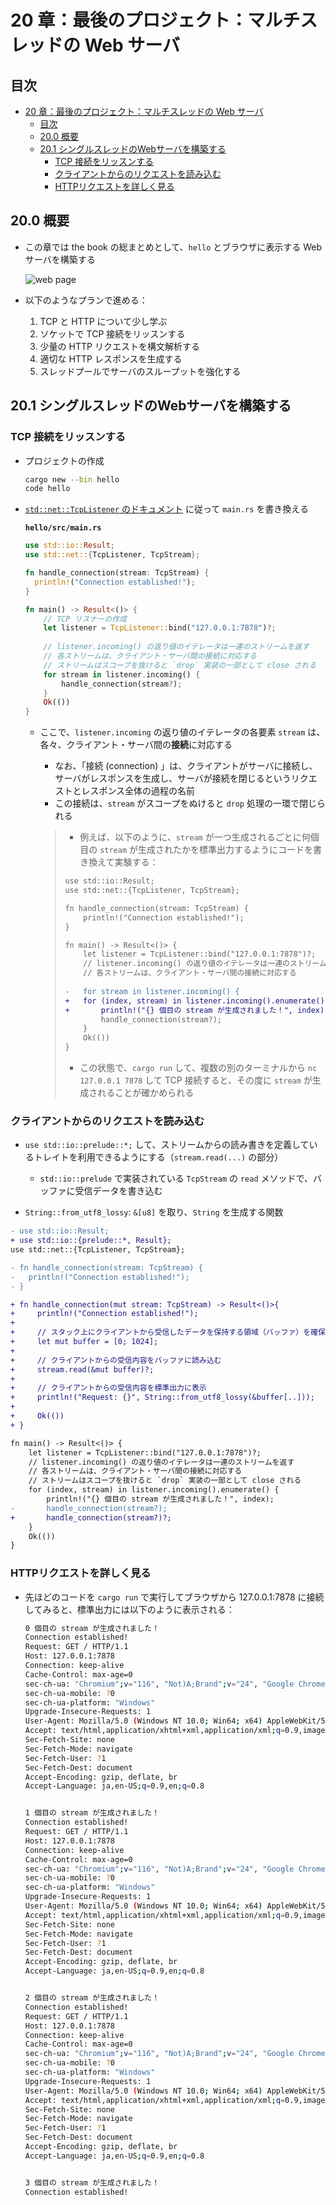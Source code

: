 # 20 章：最後のプロジェクト：マルチスレッドの Web サーバ

## 目次

- [20 章：最後のプロジェクト：マルチスレッドの Web サーバ](#20-章最後のプロジェクトマルチスレッドの-web-サーバ)
  - [目次](#目次)
  - [20.0 概要](#200-概要)
  - [20.1 シングルスレッドのWebサーバを構築する](#201-シングルスレッドのwebサーバを構築する)
    - [TCP 接続をリッスンする](#tcp-接続をリッスンする)
    - [クライアントからのリクエストを読み込む](#クライアントからのリクエストを読み込む)
    - [HTTPリクエストを詳しく見る](#httpリクエストを詳しく見る)

## 20.0 概要

- この章では the book の総まとめとして、`hello` とブラウザに表示する Web サーバを構築する

    ![web page](https://doc.rust-jp.rs/book-ja/img/trpl20-01.png)

- 以下のようなプランで進める：
  1. TCP と HTTP について少し学ぶ
  2. ソケットで TCP 接続をリッスンする
  3. 少量の HTTP リクエストを構文解析する
  4. 適切な HTTP レスポンスを生成する
  5. スレッドプールでサーバのスループットを強化する

## 20.1 シングルスレッドのWebサーバを構築する

### TCP 接続をリッスンする

- プロジェクトの作成

  ```sh
  cargo new --bin hello
  code hello
  ```

- [`std::net::TcpListener` のドキュメント](https://doc.rust-lang.org/stable/std/net/struct.TcpListener.html#examples) に従って `main.rs` を書き換える

  **`hello/src/main.rs`**

  ```rs
  use std::io::Result;
  use std::net::{TcpListener, TcpStream};

  fn handle_connection(stream: TcpStream) {
    println!("Connection established!");
  }

  fn main() -> Result<()> {
      // TCP リスナーの作成
      let listener = TcpListener::bind("127.0.0.1:7878")?;
      
      // listener.incoming() の返り値のイテレータは一連のストリームを返す
      // 各ストリームは、クライアント・サーバ間の接続に対応する
      // ストリームはスコープを抜けると `drop` 実装の一部として close される
      for stream in listener.incoming() {
          handle_connection(stream?);
      }
      Ok(())
  }
  ```

  - ここで、`listener.incoming` の返り値のイテレータの各要素 `stream` は、各々、クライアント・サーバ間の**接続**に対応する
    - なお、「接続 (connection) 」は、クライアントがサーバに接続し、サーバがレスポンスを生成し、サーバが接続を閉じるというリクエストとレスポンス全体の過程の名前
    - この接続は、`stream` がスコープをぬけると `drop` 処理の一環で閉じられる

    > - 例えば、以下のように、`stream` が一つ生成されるごとに何個目の `stream` が生成されたかを標準出力するようにコードを書き換えて実験する：
    >
    >  ```diff
    >  use std::io::Result;
    >  use std::net::{TcpListener, TcpStream};
    >
    >  fn handle_connection(stream: TcpStream) {
    >      println!("Connection established!");
    >  }
    >
    >  fn main() -> Result<()> {
    >      let listener = TcpListener::bind("127.0.0.1:7878")?;
    >      // listener.incoming() の返り値のイテレータは一連のストリームを返す
    >      // 各ストリームは、クライアント・サーバ間の接続に対応する
    >      
    >  -   for stream in listener.incoming() {
    >  +   for (index, stream) in listener.incoming().enumerate() {
    >  +       println!("{} 個目の stream が生成されました！", index);
    >          handle_connection(stream?);
    >      }
    >      Ok(())
    >  }
    >  ```
    >
    > - この状態で、`cargo run` して、複数の別のターミナルから `nc 127.0.0.1 7878` して TCP 接続すると、その度に `stream` が生成されることが確かめられる

### クライアントからのリクエストを読み込む

- `use std::io::prelude::*;` して、ストリームからの読み書きを定義しているトレイトを利用できるようにする（`stream.read(...)` の部分）
  - `std::io::prelude` で実装されている `TcpStream` の `read` メソッドで、バッファに受信データを書き込む

- `String::from_utf8_lossy`: `&[u8]` を取り、`String` を生成する関数

```diff
- use std::io::Result;
+ use std::io::{prelude::*, Result};
use std::net::{TcpListener, TcpStream};

- fn handle_connection(stream: TcpStream) {
-   println!("Connection established!");
- }

+ fn handle_connection(mut stream: TcpStream) -> Result<()>{
+     println!("Connection established!");
+ 
+     // スタック上にクライアントから受信したデータを保持する領域（バッファ）を確保
+     let mut buffer = [0; 1024];
+     
+     // クライアントからの受信内容をバッファに読み込む
+     stream.read(&mut buffer)?;
+ 
+     // クライアントからの受信内容を標準出力に表示
+     println!("Request: {}", String::from_utf8_lossy(&buffer[..]));
+ 
+     Ok(())
+ }

fn main() -> Result<()> {
    let listener = TcpListener::bind("127.0.0.1:7878")?;
    // listener.incoming() の返り値のイテレータは一連のストリームを返す
    // 各ストリームは、クライアント・サーバ間の接続に対応する
    // ストリームはスコープを抜けると `drop` 実装の一部として close される
    for (index, stream) in listener.incoming().enumerate() {
        println!("{} 個目の stream が生成されました！", index);
-       handle_connection(stream?);
+       handle_connection(stream?)?;
    }
    Ok(())
}
```

### HTTPリクエストを詳しく見る

- 先ほどのコードを `cargo run` で実行してブラウザから 127.0.0.1:7878 に接続してみると、標準出力には以下のように表示される：

  ```sh
  0 個目の stream が生成されました！
  Connection established!
  Request: GET / HTTP/1.1
  Host: 127.0.0.1:7878
  Connection: keep-alive
  Cache-Control: max-age=0
  sec-ch-ua: "Chromium";v="116", "Not)A;Brand";v="24", "Google Chrome";v="116"
  sec-ch-ua-mobile: ?0
  sec-ch-ua-platform: "Windows"
  Upgrade-Insecure-Requests: 1
  User-Agent: Mozilla/5.0 (Windows NT 10.0; Win64; x64) AppleWebKit/537.36 (KHTML, like Gecko) Chrome/116.0.0.0 Safari/537.36
  Accept: text/html,application/xhtml+xml,application/xml;q=0.9,image/avif,image/webp,image/apng,*/*;q=0.8,application/signed-exchange;v=b3;q=0.7
  Sec-Fetch-Site: none
  Sec-Fetch-Mode: navigate
  Sec-Fetch-User: ?1
  Sec-Fetch-Dest: document
  Accept-Encoding: gzip, deflate, br
  Accept-Language: ja,en-US;q=0.9,en;q=0.8


  1 個目の stream が生成されました！
  Connection established!
  Request: GET / HTTP/1.1
  Host: 127.0.0.1:7878
  Connection: keep-alive
  Cache-Control: max-age=0
  sec-ch-ua: "Chromium";v="116", "Not)A;Brand";v="24", "Google Chrome";v="116"
  sec-ch-ua-mobile: ?0
  sec-ch-ua-platform: "Windows"
  Upgrade-Insecure-Requests: 1
  User-Agent: Mozilla/5.0 (Windows NT 10.0; Win64; x64) AppleWebKit/537.36 (KHTML, like Gecko) Chrome/116.0.0.0 Safari/537.36
  Accept: text/html,application/xhtml+xml,application/xml;q=0.9,image/avif,image/webp,image/apng,*/*;q=0.8,application/signed-exchange;v=b3;q=0.7
  Sec-Fetch-Site: none
  Sec-Fetch-Mode: navigate
  Sec-Fetch-User: ?1
  Sec-Fetch-Dest: document
  Accept-Encoding: gzip, deflate, br
  Accept-Language: ja,en-US;q=0.9,en;q=0.8


  2 個目の stream が生成されました！
  Connection established!
  Request: GET / HTTP/1.1
  Host: 127.0.0.1:7878
  Connection: keep-alive
  Cache-Control: max-age=0
  sec-ch-ua: "Chromium";v="116", "Not)A;Brand";v="24", "Google Chrome";v="116"
  sec-ch-ua-mobile: ?0
  sec-ch-ua-platform: "Windows"
  Upgrade-Insecure-Requests: 1
  User-Agent: Mozilla/5.0 (Windows NT 10.0; Win64; x64) AppleWebKit/537.36 (KHTML, like Gecko) Chrome/116.0.0.0 Safari/537.36
  Accept: text/html,application/xhtml+xml,application/xml;q=0.9,image/avif,image/webp,image/apng,*/*;q=0.8,application/signed-exchange;v=b3;q=0.7
  Sec-Fetch-Site: none
  Sec-Fetch-Mode: navigate
  Sec-Fetch-User: ?1
  Sec-Fetch-Dest: document
  Accept-Encoding: gzip, deflate, br
  Accept-Language: ja,en-US;q=0.9,en;q=0.8


  3 個目の stream が生成されました！
  Connection established!

  ```